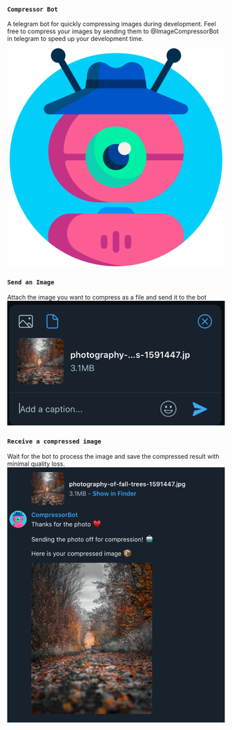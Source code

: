 ### `Compressor Bot`
A telegram bot for quickly compressing images during development. Feel free to compress your images by sending them to @ImageCompressorBot in telegram to speed up your development time.

![Bot Logo](/images/spy-bot.png)

### `Send an Image`
Attach the image you want to compress as a file and send it to the bot
![Send Image as File](/images/send-file.png)

### `Receive a compressed image`
Wait for the bot to process the image and save the compressed result with minimal quality loss.
![Receive Image](/images/result.png)
